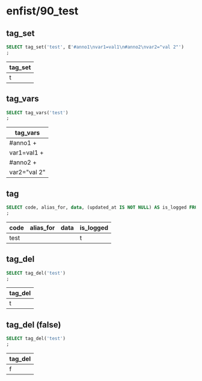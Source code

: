 #  enfist/90_test
## tag_set

```sql
SELECT tag_set('test', E'#anno1\nvar1=val1\n#anno2\nvar2="val 2"')
;
```
|tag_set 
|--------
|t

## tag_vars

```sql
SELECT tag_vars('test')
;
```
|  tag_vars   
|-------------
|#anno1      +
|var1=val1   +
|#anno2      +
|var2="val 2"

## tag

```sql
SELECT code, alias_for, data, (updated_at IS NOT NULL) AS is_logged FROM tag('test')
;
```
|code | alias_for | data | is_logged 
|-----|-----------|------|-----------
|test |           |      | t

## tag_del

```sql
SELECT tag_del('test')
;
```
|tag_del 
|--------
|t

## tag_del (false)

```sql
SELECT tag_del('test')
;
```
|tag_del 
|--------
|f

